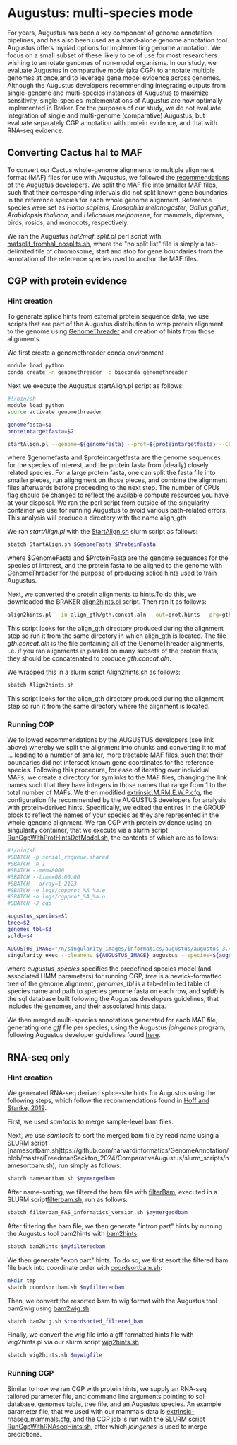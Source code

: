 # Augustus: multi-species mode
For years, Augustus has been a key component of genome annotation pipelines, and has also been used as a stand-alone genome annotation tool. Augustus offers myriad options for implementing genome annotation. We focus on a small subset of these likely to be of use for most researchers wishing to annotate genomes of non-model organisms. In our study, we evaluate Augustus in comparative mode (aka CGP) to annotate multiple genomes at once,and to leverage gene model evidence across genomes. Although the Augustus developers recommending integrating outputs from single-genome and multi-species instances of Augustus to maximize sensitivity, single-species implementations of Augustus are now optimally implemented in Braker. For the purposes of our study, we do not evaluate integration of single and multi-genome (comparative) Augustus, but evaluate separately CGP annotation with protein evidence, and that with RNA-seq evidence.

## Converting Cactus hal to MAF
To convert our Cactus whole-genome alignments to multiple alignment format (MAF) files for use with Augustus, we followed the [recommendations](http://bioinf.uni-greifswald.de/augustus/binaries/tutorial-cgp/cactus.html#hal2maf) of the Augustus developers. We split the MAF file into smaller MAF files, such that their corresponding intervals did not split known gene boundaries in the reference species for each whole genome alignment. Reference species were set as *Homo sapiens*, *Drosophila melanogaster*, *Gallus gallus*, *Arabidopsis thaliana*, and *Heliconius melpomene*, for mammals, dipterans, birds, rosids, and monocots, respectively.

We ran the Augustus *hal2maf_split.pl* perl script with [mafsplit_fromhal_nosplits.sh](https://github.com/harvardinformatics/GenomeAnnotation/blob/master/FreedmanSackton_2024/ComparativeAugustus/slurm_scripts/mafsplit_fromhal_nosplits.sh), where the "no split list" file is simply a tab-delimited file of chromosome, start and stop for gene boundaries from the annotation of the reference species used to anchor the MAF files.

## CGP with protein evidence 
### Hint creation
To generate splice hints from external protein sequence data, we use scripts that are part of the Augustus distribution to wrap protein alignment to the genome using [GenomeThreader](https://genomethreader.org/) and creation of hints from those alignments. 

We first create a genomethreader conda environment
```bash
module load python
conda create -n genomethreader -c bioconda genomethreader
```

Next we execute the Augustus startAlign.pl script as follows:
```bash
#!/bin/sh
module load python
source activate genomethreader

genomefasta=$1
proteintargetfasta=$2

startAlign.pl --genome=${genomefasta} --prot=${proteintargetfasta} --CPU=12 --prg=gth
```

where $genomefasta and $proteintargetfasta are the genome sequences for the species of interest, and the protein fasta from (ideally) closely related species. For a large protein fasta, one can split the fasta file into smaller pieces, run aligngment on those pieces, and combine the alignment files afterwards before proceeding to the next step. The number of CPUs flag should be changed to reflect the available compute resources you have at your disposal. We ran the perl script from outside of the singularity container we use for running Augustus to avoid various path-related errors. This analysis will produce a directory with the name align_gth

We ran *startAlign.pl* with the [StartAlign.sh](https://github.com/harvardinformatics/GenomeAnnotation/blob/master/FreedmanSackton_2024/ComparativeAugustus/slurm_scripts/StartAlign.sh) slurm script as follows:

```bash
sbatch StartAlign.sh $GenomeFasta $ProteinFasta
```
where $GenomeFasta and $ProteinFasta are the genome sequences for the species of interest, and the protein fasta to be aligned to the genome with GenomeThreader for the purpose of producing splice hints used to train Augustus.

Next, we converted the protein alignments to hints.To do this, we downloaded the BRAKER [align2hints.pl](https://github.com/Gaius-Augustus/BRAKER/blob/master/scripts/align2hints.pl) script. Then ran it as follows:
```bash
align2hints.pl --in align_gth/gth.concat.aln --out=prot.hints --prg=gth
```
This script looks for the align_gth directory produced during the alignment step so run it from the same directory in which align_gth is located. The file *gth.concat.aln* is the file containing all of the GenomeThreader alignments, i.e. if you ran alignments in parallel on many subsets of the protein fasta, they should be concatenated to produce *gth.concat.aln*. 

We wrapped this in a slurm script [Align2hints.sh](https://github.com/harvardinformatics/GenomeAnnotation/blob/master/FreedmanSackton_2024/ComparativeAugustus/slurm_scripts/Align2hints.sh) as follows:
```bash
sbatch Align2hints.sh
```
This script looks for the align_gth directory produced during the alignment step so run it from the same directory where the alignment is located.

### Running CGP
We followed recommendations by the AUGUSTUS developers (see link above) whereby we split the alignment into chunks and converting it to maf ... leading to a number of smaller, more tractable MAF files, such that their boundaries did not intersect known gene coordinates for the reference species. Following this procedure, for ease of iterating over individual MAFs, we create a directory for symlinks to the MAF files, changing the link names such that they have integers in those names that range from 1 to the total number of MAFs. We then modified [extrinsic.M.RM.E.W.P.cfg](https://github.com/harvardinformatics/GenomeAnnotation/blob/master/FreedmanSackton_2024/ComparativeAugustus/misc/extrinsic.M.RM.E.W.P.cfg), the configuration file recommended by the AUGUSTUS developers for analysis with protein-derived hints. Specifically, we edited the entires in the GROUP block to reflect the names of your species as they are represented in the whole-genome alignment. We ran CGP with protein evidence using an singularity container, that we execute via a slurm script [RunCgpWithProtHintsDefModel.sh](https://github.com/harvardinformatics/GenomeAnnotation/blob/master/FreedmanSackton_2024/ComparativeAugustus/slurm_scripts/RunCgpWithProtHintsDefModel.sh), the contents of which are as follows: 

```bash
#!/bin/sh
#SBATCH -p serial_requeue,shared
#SBATCH -n 1
#SBATCH --mem=8000
#SBATCH --time=08:00:00
#SBATCH --array=1-2123
#SBATCH -e logs/cgpprot_%A_%a.e
#SBATCH -o logs/cgpprot_%A_%a.o
#SBATCH -J cgp

augustus_species=$1
tree=$2
genomes_tbl=$3
sqldb=$4

AUGUSTUS_IMAGE="/n/singularity_images/informatics/augustus/augustus_3.4.0-afreedman-build.sif"
singularity exec --cleanenv ${AUGUSTUS_IMAGE} augustus --species=${augustus_species} --softmasking=1 --treefile=${tree} --alnfile=../maflinks/${SLURM_ARRAY_TASK_ID}.maf --dbaccess=${sqldb} --speciesfilenames=${genomes_tbl} --alternatives-from-evidence=0 --dbhints=1 --extrinsicCfgFile=extrinsic.M.RM.E.W.P.cfg --/CompPred/outdir=preds/pred${SLURM_ARRAY_TASK_ID} 
```

where *augustus_species* specifies the predefined species model (and associated HMM parameters) for running CGP, *tree* is a newick-formatted tree of the genome alignment, *genomes_tbl* is a tab-delimited table of species name and path to species genome fasta on each row, and *sqldb* is the sql database built following the Augustus developers guidelines, that includes the genomes, and their associated hints data. 


We then merged multi-species annotations generated for each MAF file, generating one *gff* file per species, using the Augustus *joingenes* program, following Augustus developer guidelines found [here](http://bioinf.uni-greifswald.de/augustus/binaries/tutorial-cgp/de_novo.html#merge).

## RNA-seq only
### Hint creation
We generated RNA-seq derived splice-site hints for Augustus using the following steps, which follow the recommendations found in [Hoff and Stanke, 2019](https://pubmed.ncbi.nlm.nih.gov/30466165/). 

First, we used *samtools* to merge sample-level bam files. 

Next, we use *samtools* to sort the merged bam file by read name using a SLURM script [namesortbam.sh]ttps://github.com/harvardinformatics/GenomeAnnotation/blob/master/FreedmanSackton_2024/ComparativeAugustus/slurm_scripts/namesortbam.sh), run simply as follows:

```bash
sbatch namesortbam.sh $mymergedbam
```

After name-sorting, we filtered the bam file with [filterBam](https://github.com/nextgenusfs/augustus/tree/master/auxprogs/filterBam), executed in a SLURM script[filterbam.sh](https://github.com/harvardinformatics/GenomeAnnotation/blob/master/FreedmanSackton_2024/ComparativeAugustus/slurm_scripts/filterbam.sh), run as follows:

```bash
sbatch filterbam_FAS_informatics_version.sh $mymergeddbam
```

After filtering the bam file, we then generate "intron part" hints by running the Augustus tool bam2hints with [bam2hints](https://github.com/harvardinformatics/GenomeAnnotation/blob/master/ComparativeAugustus/slurm_scripts/bam2hints.sh):
```bash
sbatch bam2hints $myfilteredbam
``` 

We then generate "exon part" hints. To do so, we first esort the filtered bam file back into coordinate order with [coordsortbam.sh](https://github.com/harvardinformatics/GenomeAnnotation/blob/master/ComparativeAugustus/slurm_scripts/coordsortbam.sh):
```bash
mkdir tmp
sbatch coordsortbam.sh $myfilteredbam
```

Then, we convert the resorted bam to wig format with the Augustus tool bam2wig using [bam2wig.sh](https://github.com/harvardinformatics/GenomeAnnotation/blob/master/ComparativeAugustus/slurm_scripts/bam2wig.sh):
```bash
sbatch bam2wig.sh $coordsorted_filtered_bam
```
Finally, we convert the wig file into a gff formatted hints file with wig2hints.pl via our slurm script [wig2hints.sh](https://github.com/harvardinformatics/GenomeAnnotation/blob/master/ComparativeAugustus/slurm_scripts/wig2hints.sh)
```bash
sbatch wig2hints.sh $mywigfile
```
### Running CGP
Similar to how we ran CGP with protein hints, we supply an RNA-seq tailored parameter file, and command line arguments pointing to sql database, genomes table, tree file, and an Augustus species. An example parameter file, that we used with our mammals data is [extrinsic-rnaseq_mammals.cfg](https://github.com/harvardinformatics/GenomeAnnotation/blob/master/FreedmanSackton_2024/ComparativeAugustus/misc/extrinsic-rnaseq_mammals.cfg), and the CGP job is run with the SLURM script [RunCgpWithRNAseqHints.sh](https://github.com/harvardinformatics/GenomeAnnotation/blob/master/FreedmanSackton_2024/ComparativeAugustus/slurm_scripts/RunCgpWithRNAseqHints.sh), after which *joingenes* is used to merge predictions.

